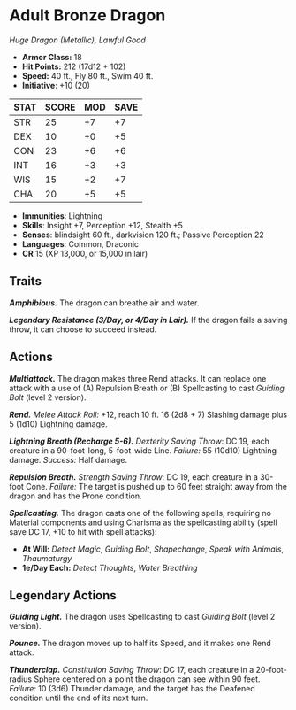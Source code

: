 # Adult Bronze Dragon

*Huge Dragon (Metallic), Lawful Good*

- **Armor Class:** 18
- **Hit Points:** 212 (17d12 + 102)
- **Speed:** 40 ft., Fly 80 ft., Swim 40 ft.
- **Initiative**: +10 (20)

|STAT|SCORE|MOD|SAVE|
| --- | --- | --- | ---- |
| STR | 25 | +7 | +7 |
| DEX | 10 | +0 | +5 |
| CON | 23 | +6 | +6 |
| INT | 16 | +3 | +3 |
| WIS | 15 | +2 | +7 |
| CHA | 20 | +5 | +5 |

- **Immunities**: Lightning
- **Skills**: Insight +7, Perception +12, Stealth +5
- **Senses**: blindsight 60 ft., darkvision 120 ft.; Passive Perception 22
- **Languages**: Common, Draconic
- **CR** 15 (XP 13,000, or 15,000 in lair)

## Traits

***Amphibious.*** The dragon can breathe air and water.

***Legendary Resistance (3/Day, or 4/Day in Lair).*** If the dragon fails a saving throw, it can choose to succeed instead.


## Actions

***Multiattack.*** The dragon makes three Rend attacks. It can replace one attack with a use of (A) Repulsion Breath or (B) Spellcasting to cast *Guiding Bolt* (level 2 version).

***Rend.*** *Melee Attack Roll:* +12, reach 10 ft. 16 (2d8 + 7) Slashing damage plus 5 (1d10) Lightning damage.

***Lightning Breath (Recharge 5-6).*** *Dexterity Saving Throw*: DC 19, each creature in a 90-foot-long, 5-foot-wide Line. *Failure:*  55 (10d10) Lightning damage. *Success:*  Half damage.

***Repulsion Breath.*** *Strength Saving Throw*: DC 19, each creature in a 30-foot Cone. *Failure:*  The target is pushed up to 60 feet straight away from the dragon and has the Prone condition.

***Spellcasting.*** The dragon casts one of the following spells, requiring no Material components and using Charisma as the spellcasting ability (spell save DC 17, +10 to hit with spell attacks):

- **At Will:** *Detect Magic*, *Guiding Bolt*, *Shapechange*, *Speak with Animals*, *Thaumaturgy*
- **1e/Day Each:** *Detect Thoughts*, *Water Breathing*

## Legendary Actions

***Guiding Light.*** The dragon uses Spellcasting to cast *Guiding Bolt* (level 2 version).

***Pounce.*** The dragon moves up to half its Speed, and it makes one Rend attack.

***Thunderclap.*** *Constitution Saving Throw*: DC 17, each creature in a 20-foot-radius Sphere centered on a point the dragon can see within 90 feet. *Failure:*  10 (3d6) Thunder damage, and the target has the Deafened condition until the end of its next turn.

